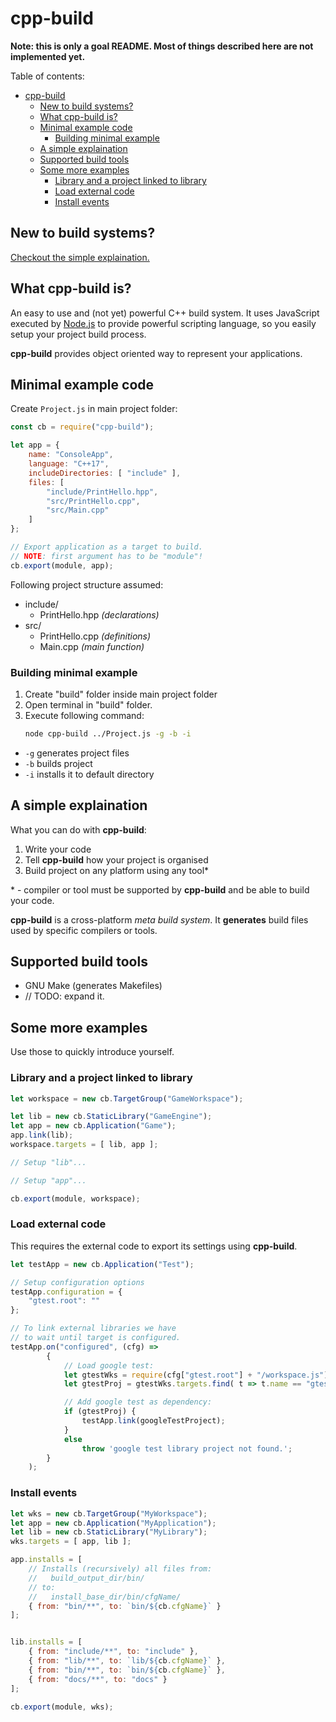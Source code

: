 # cpp-build

**Note: this is only a goal README. Most of things described here are not implemented yet.**

Table of contents:
- [cpp-build](#cpp-build)
	- [New to build systems?](#new-to-build-systems)
	- [What cpp-build is?](#what-cpp-build-is)
	- [Minimal example code](#minimal-example-code)
		- [Building minimal example](#building-minimal-example)
	- [A simple explaination](#a-simple-explaination)
	- [Supported build tools](#supported-build-tools)
	- [Some more examples](#some-more-examples)
		- [Library and a project linked to library](#library-and-a-project-linked-to-library)
		- [Load external code](#load-external-code)
		- [Install events](#install-events)

## New to build systems?

[Checkout the simple explaination.](#a-simple-explaination)

## What cpp-build is?

An easy to use and (not yet) powerful C++ build system.
It uses JavaScript executed by [Node.js](https://nodejs.org/) to provide
powerful scripting language, so you easily setup
your project build process.

**cpp-build** provides object oriented way to represent
your applications.

## Minimal example code

Create `Project.js` in main project folder:

```js
const cb = require("cpp-build");

let app = {
	name: "ConsoleApp",
	language: "C++17",
	includeDirectories: [ "include" ],
	files: [
		"include/PrintHello.hpp",
		"src/PrintHello.cpp",
		"src/Main.cpp"
	]
};

// Export application as a target to build.
// NOTE: first argument has to be "module"!
cb.export(module, app);
```

Following project structure assumed:

- include/
  - PrintHello.hpp *(declarations)*
- src/
  - PrintHello.cpp *(definitions)*
  - Main.cpp *(main function)*

### Building minimal example

1. Create "build" folder inside main project folder
2. Open terminal in "build" folder.
3. Execute following command:
   ```bash
   node cpp-build ../Project.js -g -b -i
   ```

- `-g` generates project files
- `-b` builds project
- `-i` installs it to default directory


## A simple explaination

What you can do with **cpp-build**:

1. Write your code
2. Tell **cpp-build** how your project is organised
3. Build project on any platform using any tool\*

\* - compiler or tool must be supported by
**cpp-build** and be able to build your code.

**cpp-build** is a cross-platform *meta build system*.
It **generates** build files used by specific compilers or tools.

## Supported build tools

- GNU Make (generates Makefiles)
- // TODO: expand it.

## Some more examples

Use those to quickly introduce yourself.

### Library and a project linked to library

```js
let workspace = new cb.TargetGroup("GameWorkspace");

let lib = new cb.StaticLibrary("GameEngine");
let app = new cb.Application("Game");
app.link(lib);
workspace.targets = [ lib, app ];

// Setup "lib"...

// Setup "app"...

cb.export(module, workspace);
```

### Load external code

This requires the external code to export its settings using **cpp-build**.

```js
let testApp = new cb.Application("Test");

// Setup configuration options
testApp.configuration = {
	"gtest.root": ""
};

// To link external libraries we have
// to wait until target is configured.
testApp.on("configured", (cfg) =>
		{
			// Load google test:
			let gtestWks = require(cfg["gtest.root"] + "/workspace.js");
			let gtestProj = gtestWks.targets.find( t => t.name == "gtest" );

			// Add google test as dependency:
			if (gtestProj) {
				testApp.link(googleTestProject);
			}
			else
				throw 'google test library project not found.';
		}
	);
```

### Install events

```js
let wks = new cb.TargetGroup("MyWorkspace");
let app = new cb.Application("MyApplication");
let lib = new cb.StaticLibrary("MyLibrary");
wks.targets = [ app, lib ];

app.installs = [		
	// Installs (recursively) all files from:
	//   build_output_dir/bin/
	// to:
	//   install_base_dir/bin/cfgName/
	{ from: "bin/**", to: `bin/${cb.cfgName}` }
];


lib.installs = [
	{ from: "include/**", to: "include" },
	{ from: "lib/**", to: `lib/${cb.cfgName}` },
	{ from: "bin/**", to: `bin/${cb.cfgName}` },
	{ from: "docs/**", to: "docs" }
];

cb.export(module, wks);
```
